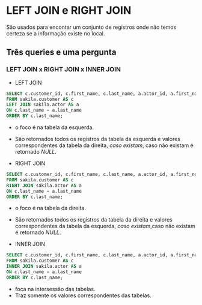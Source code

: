 # LEFT JOIN e RIGHT JOIN
São usados para encontar um conjunto de registros onde não temos certeza se a informação existe no local.


## Três queries e uma pergunta
### **LEFT JOIN** x **RIGHT JOIN** x **INNER JOIN**
- LEFT JOIN
```sql
SELECT c.customer_id, c.first_name, c.last_name, a.actor_id, a.first_name, a.last_name
FROM sakila.customer AS c
LEFT JOIN sakila.actor AS a
ON c.last_name = a.last_name
ORDER BY c.last_name;
```
  - o foco é na tabela da esquerda. 
  - São retornados todos os registros da tabela da esquerda e valores correspondentes da tabela da direita, *caso existam*, caso não existam é retornado *NULL*.

- RIGHT JOIN
```sql
SELECT c.customer_id, c.first_name, c.last_name, a.actor_id, a.first_name, a.last_name
FROM sakila.customer AS c
RIGHT JOIN sakila.actor AS a
ON c.last_name = a.last_name
ORDER BY c.last_name;
```
  - o foco é na tabela da direita. 
  - São retornados todos os registros da tabela da direita e valores correspondentes da tabela da esquerda, *caso existam*,caso não existam é retornado *NULL*.

- INNER JOIN
```sql
SELECT c.customer_id, c.first_name, c.last_name, a.actor_id, a.first_name, a.last_name
FROM sakila.customer AS c
INNER JOIN sakila.actor AS a
ON c.last_name = a.last_name
ORDER BY c.last_name;
```
  - foca na intersessão das tabelas.
  - Traz somente os valores correspondentes das tabelas.

